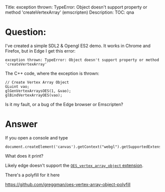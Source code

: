 Title: exception thrown: TypeError: Object doesn't support property or method 'createVertexArray' (emscripten)
Description:
TOC: qna

# Question:

I've created a simple SDL2 & Opengl ES2 demo. It works in Chrome and Firefox, but in Edge I get this error:

    exception thrown: TypeError: Object doesn't support property or method 'createVertexArray'

The C++ code, where the exception is thrown:

    // Create Vertex Array Object
    GLuint vao;
    glGenVertexArraysOES(1, &vao);
    glBindVertexArrayOES(vao);

Is it my fault, or a bug of the Edge browser or Emscripten?

# Answer

If you open a console and type

    document.createElement('canvas').getContext("webgl").getSupportedExtensions();

What does it print?

Likely edge doesn't support the [`OES_vertex_array_object` extension](https://www.khronos.org/registry/webgl/extensions/OES_vertex_array_object/).

There's a polyfill for it here

https://github.com/greggman/oes-vertex-array-object-polyfill
